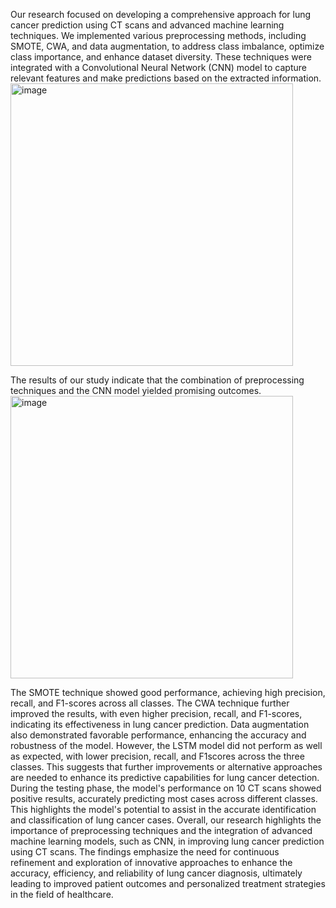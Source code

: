 Our research focused on developing a comprehensive approach for lung cancer prediction using CT scans and advanced machine learning techniques. We implemented various preprocessing methods, including SMOTE, CWA, and data augmentation, to address class imbalance, optimize class importance, and enhance dataset diversity. These techniques were integrated with a Convolutional Neural Network (CNN) model to capture relevant features and make predictions based on the extracted information. 
<img width="452" alt="image" src="https://github.com/user-attachments/assets/ef2b710c-498f-4fcb-964a-c654e2fdd3b5">

The results of our study indicate that the combination of preprocessing techniques and the CNN model yielded promising outcomes.
<img width="452" alt="image" src="https://github.com/user-attachments/assets/c3341ffe-03fb-4755-8c32-82cbf2a6b582">

The SMOTE technique showed good performance, achieving high precision, recall, and F1-scores across all classes. The CWA technique further improved the results, with even higher precision, recall, and F1-scores, indicating its effectiveness in lung cancer prediction. Data augmentation also demonstrated favorable performance, enhancing the accuracy and robustness of the model. 
However, the LSTM model did not perform as well as expected, with lower precision, recall, and F1scores across the three classes. This suggests that further improvements or alternative approaches are needed to enhance its predictive capabilities for lung cancer detection. 
During the testing phase, the model's performance on 10 CT scans showed positive results, accurately predicting most cases across different classes. This highlights the model's potential to assist in the accurate identification and classification of lung cancer cases. 
Overall, our research highlights the importance of preprocessing techniques and the integration of advanced machine learning models, such as CNN, in improving lung cancer prediction using CT scans. The findings emphasize the need for continuous refinement and exploration of innovative approaches to enhance the accuracy, efficiency, and reliability of lung cancer diagnosis, ultimately leading to improved patient outcomes and personalized treatment strategies in the field of healthcare. 
